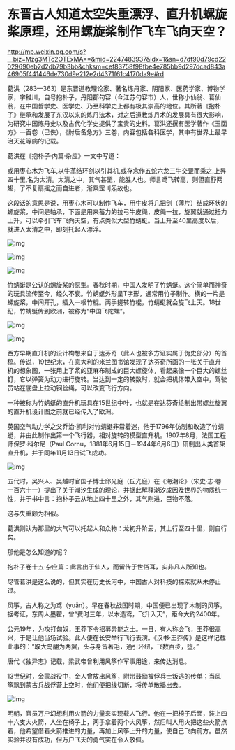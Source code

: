 
# 东晋古人知道太空失重漂浮、直升机螺旋桨原理，还用螺旋桨制作飞车飞向天空？

<http://mp.weixin.qq.com/s?__biz=Mzg3MTc2OTExMA==&mid=2247483937&idx=1&sn=d7df90d79cd22029690eb2d2db79b3bb&chksm=cef83758f98fbe4e785bb9d297dcad843a46905f441446de730d9e212e2d4371f61c4170da9e#rd>

葛洪（283&#x2014;363）是东晋道教理论家、著名炼丹家、阴阳家、医药学家、博物学家，字稚川，自号抱朴子，丹阳郡句容（今江苏句容市）人，世称小仙翁、葛仙翁，在中国哲学史、医学史、乃至科学史上都有极其崇高的地位。其所著《抱朴子》继承和发展了东汉以来的炼丹法术，对之后道教炼丹术的发展具有很大影响，为研究中国炼丹史以及古代化学史提供了宝贵的史料。葛洪还撰有医学著作《玉函方》一百卷（已佚），《肘后备急方》三卷，内容包括各科医学，其中有世界上最早治天花等病的记载。

葛洪在《抱朴子·内篇·杂应》一文中写道：

或用枣心木为飞车,以牛革结环剑以引其机,或存念作五蛇六龙三牛交罡而乘之,上昇四十里,名为太清。太清之中，其气甚罡，能胜人也。师言鸢飞转高，则但直舒两翅，了不复扇摇之而自进者，渐乘罡刂炁故也。

这段话的意思是说，用枣心木可以制作飞车，用牛皮将几把剑（薄片）结成环状的螺旋桨，中间是轴承，下面是用来蓄力的拉弓牛皮绳，皮绳一拉，旋翼就通过扭力上升，可以牵引飞车飞向天空，有点类似大型竹蜻蜓。当上升至40里高度以后，就进入太清之中，即刻托起人漂浮。

![img](./img/99-1.jpeg)

![img](./img/99-2.jpeg)

![img](./img/99-3.jpeg)

竹蜻蜓是公认的螺旋桨的原型。春秋时期，中国人发明了竹蜻蜓。这个简单而神奇的玩具流传至今，经久不衰。竹蜻蜓外形呈T字形，通常用竹子制作。横的一片是螺旋桨，中间开孔，插入一根竹棍。两手搓转竹棍，竹蜻蜓就会旋飞上天。18世纪，竹蜻蜓传到欧洲，被称为“中国飞陀螺”。

![img](./img/99-4.jpeg)

![img](./img/99-5.jpeg)

西方早期直升机的设计构想来自于达芬奇（此人也被多方证实属于伪史部分）的首稿。传说，19世纪末，在意大利的米兰图书馆发现了达芬奇所画的一张关于直升机的想象图，一张用上了浆的亚麻布制成的巨大螺旋体，看起来像一个巨大的螺丝钉，它以弹簧为动力进行旋转。当达到一定的转数时，就会把机体带入空中，驾驶员站在底盘上拉动钢丝绳，可以改变飞行方向。

一种被称为竹蜻蜓的直升机玩具在15世纪中叶，也就是在达芬奇绘制出带螺丝旋翼的直升机设计图之前就已经传入了欧洲。

英国空气动力学之父乔治·凯利对竹蜻蜓非常着迷，他于1796年仿制和改造了竹蜻蜓，并由此制作出第一个飞行器，相对旋转的模型直升机。1907年8月，法国工程师保罗·科尔尼（Paul
Cornu，1881年6月15日－1944年6月6日）研制出人类首架直升机，并于同年11月13日试飞成功。

![img](./img/99-6.jpeg)

五代时，吴兴人、吴越时官国子博士邱光庭（丘光庭）在《海潮论》（宋史·志·卷一百六十一）提出了关于潮汐生成的理论，并据此解释潮汐成因及世界的物质统一性，并于书中言：抱朴子云从地上四十里之外，其气刚进，巨物不落。

这与失重颇为相似。

葛洪则认为那里的大气可以托起人和众物：龙初升阶云，其上行至四十里，则自行矣。

那他是怎么知道的呢？

抱朴子卷十五·杂应篇：此言出于仙人，而留传于世俗耳，实非凡人所知也。

尽管葛洪是这么说的，但其实在历史长河中，中国古人对科技的探索就从未停止过。

风筝，古人称之为鸢（yuān）。早在春秋战国时期，中国便已出现了木制的风筝。据考证，东周人墨翟，曾“费时三年，以木造鸢，飞升入天”，距今大约2400年。

公元19年，为攻打匈奴，王莽下令招募异能之士。一日，有人称会飞，王莽很高兴，于是让他当场试验。此人便在长安举行飞行表演。《汉书·王莽传》是这样记载此事的：“取大鸟翮为两翼，头与身皆著毛，通引环纽，飞数百步，堕。”

唐代《独异志》记载，梁武帝曾利用风筝作军事用途，来传达消息。

13世纪时，金蒙战役中，金人曾放出风筝，附带鼓励被俘兵士叛逃的传单；当风筝飘到蒙古兵战俘营上空时，他们便把线切断，将传单散播出去。

![img](./img/99-7.jpeg)

明朝，官员万户幻想利用火箭的力量来实现载人飞行。他在一把椅子后面，装上四十六支大火箭，人坐在椅子上，两手拿着两个大风筝，然后叫人用火把这些火箭点着，他希望借着火箭推进的力量，再加上风筝上升的力量，使自己飞向前方。虽然实验并没有成功，但万户飞天的勇气实在令人敬佩。

